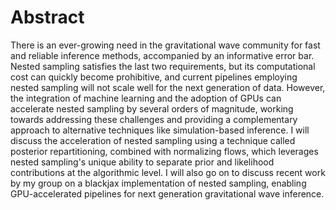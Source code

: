 # Abstract

There is an ever-growing need in the gravitational wave community for fast and reliable inference methods, accompanied by an informative error bar. Nested sampling satisfies the last two requirements, but its computational cost can quickly become prohibitive, and current pipelines employing nested sampling will not scale well for the next generation of data. However, the integration of machine learning and the adoption of GPUs can accelerate nested sampling by several orders of magnitude, working towards addressing these challenges and providing a complementary approach to alternative techniques like simulation-based inference. I will discuss the acceleration of nested sampling using a technique called posterior repartitioning, combined with normalizing flows, which leverages nested sampling's unique ability to separate prior and likelihood contributions at the algorithmic level. I will also go on to discuss recent work by my group on a blackjax implementation of nested sampling, enabling GPU-accelerated pipelines for next generation gravitational wave inference.
  

  

